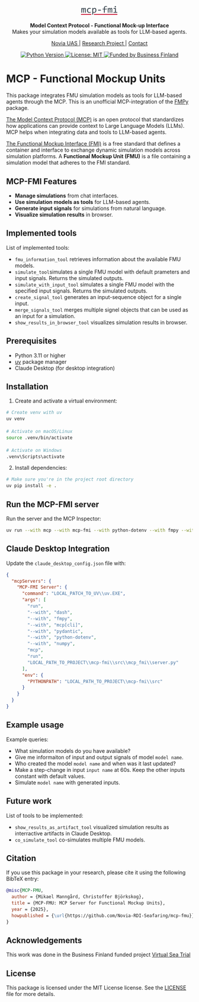 <p align="center">
  <a href="https://novia.fi"><img src="./public/mcp_fmi_logo.png" alt="MCP-FMI" width="100">
</a>
</p>

<p align="center">
    <b>Model Context Protocol - Functional Mock-up Interface</b> <br />
    Makes your simulation models available as tools for LLM-based agents.
</p>

<p align="center">
  <a href="https://www.novia.fi/" target="_blank">
      Novia UAS
  </a>|
  <a href="https://www.virtualseatrial.fi/" target="_blank">
      Research Project
  </a>|
  <a href="mailto:mikael.manngard@novia.fi?subject=MCP-FMI:">Contact</a>

</p>
<p align="center">
  <a href="https://www.python.org/">
    <img src="https://img.shields.io/badge/Python-3.11%2B-blue" alt="Python Version">
  </a>
  <a href="https://opensource.org/licenses/MIT">
    <img src="https://img.shields.io/github/license/Novia-RDI-Seafaring/mcp-fmi" alt="License: MIT">
  </a>
  <a href="https://www.businessfinland.fi/">
    <img src="https://img.shields.io/badge/Funded%20by-Business%20Finland-blue" alt="Funded by Business Finland">
  </a>
</p>

# MCP - Functional Mockup Units
This package integrates FMU simulation models as tools for LLM-based agents through the MCP. This is an unofficial MCP-integration of the [FMPy](https://fmpy.readthedocs.io/en/latest/) package.

[The Model Context Protocol (MCP)](https://modelcontextprotocol.io/introduction) is an open protocol that standardizes how applications can provide context to Large Language Models (LLMs). MCP helps when integrating data and tools to LLM-based agents. 

[The Functional Mockup Interface (FMI)](https://fmi-standard.org/) is a free standard that defines a container and interface to exchange dynamic simulation models across simulation platforms. A **Functional Mockup Unit (FMU)** is a file containing a simulation model that adheres to the FMI standard. 

## MCP-FMI Features
- **Manage simulations** from chat interfaces.
- **Use simulation models as tools** for LLM-based agents. 
- **Generate input signals** for simulations from natural language.
- **Visualize simulation results** in browser.

## Implemented tools
List of implemented tools:
- `fmu_information_tool` retrieves information about the available FMU models.
- `simulate_tool`simulates a single FMU model with default prameters and input signals. Returns the simulated outputs.
- `simulate_with_input_tool` simulates a single FMU model with the specified input signals. Returns the simulated outputs.
- `create_signal_tool` generates an input-sequence object for a single input.
- `merge_signals_tool` merges multiple signel objects that can be used as an input for a simulation.
- `show_results_in_browser_tool` visualizes simulation results in browser.

## Prerequisites

- Python 3.11 or higher
- [uv](https://docs.astral.sh/uv/pip/packages/) package manager
- Claude Desktop (for desktop integration)

## Installation

1. Create and activate a virtual environment:
```bash
# Create venv with uv
uv venv

# Activate on macOS/Linux
source .venv/bin/activate

# Activate on Windows
.venv\Scripts\activate
```

2. Install dependencies:
```bash
# Make sure you're in the project root directory
uv pip install -e .
```

## Run the MCP-FMI server
Run the server and the MCP Inspector:
```bash
uv run --with mcp --with mcp-fmi --with python-dotenv --with fmpy --with numpy --with pydantic mcp dev src/mcp_fmi/server.py
```

## Claude Desktop Integration
Update the `claude_desktop_config.json` file with:
```json
{
  "mcpServers": {
    "MCP-FMI Server": {
      "command": "LOCAL_PATCH_TO_UV\\uv.EXE",
      "args": [
        "run",
        "--with", "dash",
        "--with", "fmpy",
        "--with", "mcp[cli]",
        "--with", "pydantic",
        "--with", "python-dotenv",
        "--with", "numpy",
        "mcp",
        "run",
        "LOCAL_PATH_TO_PROJECT\\mcp-fmi\\src\\mcp_fmi\\server.py"
      ],
      "env": {
        "PYTHONPATH": "LOCAL_PATH_TO_PROJECT\\mcp-fmi\\src"
      }
    }
  }
}

```

## Example usage
Example queries:
- What simulation models do you have available?
- Give me informaiton of input and output signals of model `model name`.
- Who created the model `model name` and when was it last updated?
- Make a step-change in input `input name` at 60s. Keep the other inputs constant with default values.
- Simulate `model name` with generated inputs.

## Future work
List of tools to be implemented:
- `show_results_as_artifact_tool` visualized simulation results as interractive artifacts in Claude Desktop.
- `co_simulate_tool` co-simulates multiple FMU models.

## Citation
If you use this package in your research, please cite it using the following BibTeX entry:

```bibtex
@misc{MCP-FMU,
  author = {Mikael Manngård, Christoffer Björkskog},
  title = {MCP-FMU: MCP Server for Functional Mockup Units},
  year = {2025},
  howpublished = {\url{https://github.com/Novia-RDI-Seafaring/mcp-fmu}},
}
```

## Acknowledgements
This work was done in the Business Finland funded project [Virtual Sea Trial](https://virtualseatrial.fi)

## License
This package is licensed under the MIT License license. See the [LICENSE](./LICENSE) file for more details.


